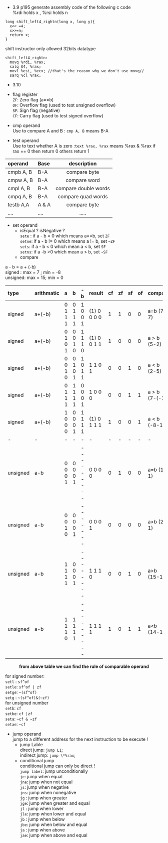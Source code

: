 * 3.9 p195
generate assembly code of the following c code      
%rdi holds x , %rsi holds n
```
long shift_left4_rightn(long x, long y){
  x<< =4;
  x>>=n;
  return x;
}
```

shift instructor only allowed 32bits datatype     

```
shift_left4_rightn:
  movq %rdi, %rax;
  salq $4, %rax;
  movl %esi, %ecx; //that's the reason why we don't use movq//
  sarq %cl %rax;
```

* 3.10


* flag register       
  `ZF`: Zero flag (a==b)     
  `OF`: Overflow flag (used to test unsigned overflow)     
  `SF`: Sign flag (negative)     
  `CF`: Carry flag (used to test signed overflow)      
* cmp operand       
  Use to compare A and B : `cmp A, B` means B-A
* test operand      
  Use to text whether A is zero :`text %rax, %rax` means %rax & %rax if rax == 0 then return 0 others return 1

| operand     | Base    | description
| :------------- | :------------- |:-------:
| cmpb A, B     |   B-A    | compare byte
| cmpw A, B     | B-A      | compare word
| cmpl A, B     | B-A      | compare double words
| cmpq A, B     | B-A      | compare quad words
| testb A,A     | A & A    | compare byte
| ....          |....      |.....

* set operand
  * isEqual ? isNegative ?     
  `sete` : if a - b = 0 which means a==b, set `ZF `    
  `setne`: if a - b != 0 which means a != b, set ``~ZF``  
  `sets`: if a - b < 0 which mean a < b, set `SF`     
  `setns`: if a -b >0 which mean a > b, set `~SF`
  * compare

a - b = a + (-b)     
signed : max = 7 ; min = -8      
unsigned: max = 15; min = 0

|type|arithmatic| a | b    | -b|result | cf | zf |sf |of | compare
|:---|:--- |:------------- | :----|:------------- |:--- |:---|:----|:----|:----- |:-----
|signed|a+(-b)| 0 1 1 1       | 0 1 1 1  | 1 0 0 1 |(1) 0 0 0 0| 1 | 1 | 0 | 0 | a=b (7-7)
|signed|a+(-b)|0 1 0 1       | 0 0 1 0  | 1 1 1 0 |(1) 0 0 1 1| 1 | 0 | 0 | 0 | a > b (5-2)
|signed|a+(-b)| 0 0 1 0       | 0 1 0 1  | 1 0 1 1 | 1 1 0 1 |0 | 0 | 1 | 0 | a < b (2-5)
|signed|a+(-b)| 0 1 1 1       | 1 1 1 1  | 0 0 0 1 | 1 0 0 0 |0 | 0 | 1 | 1 | a > b (7-(-1))
|signed|a+(-b)| 1 0 0 0       | 0 0 0 1  | 1 1 1 1 | (1) 0 1 1 1 |1 | 0 | 0 | 1 | a < b (-8-1)
|- |-| -| -| -| -| -| -|- |- |-
|unsigned|a-b| 0 0 0 1     | 0 0 0 1  |---------| 0 0 0 0 |0 | 1 | 0 | 0 | a=b (1-1)
|unsigned|a-b| 0 0 1 0     | 0 0 0 1  | ------- | 0 0 0 1 |0 | 0 | 0 | 0 | a>b (2-1)
|unsigned|a-b| 1 1 1 1     | 0 0 0 1  | --------| 1 1 1 0 |0 | 0 | 1 | 0 | a>b (15-1)
|unsigned|a-b| 1 1 1 0     | 1 1 1 1  |---------| 1 1 1 1 |1 | 0 | 1 | 1 | a<b (14-15)

**<center>from above table we can find the rule of comparable operand</center>**

for signed number:      
`setl` : `sf^of`       
`setle`: `sf^of | zf`       
`setge`: `~(sf^of)`       
`setg` : `~(sf^of)&(~zf)`       
for unsigned number     
`setb`: `cf`     
`setbe`: `cf |zf`    
`seta`: ``~cf & ~zf``    
`setae`: `~cf`     

* jump operand      
jump to a different address for the next instruction to be execute !       
  * jump Lable       
  direct jump: `jump L1`;      
  indirect jump: `jump \*%rax`;      
  * conditional jump     
  conditional jump can only be direct !      
  `jump label`: jump unconditionally       
  `je`: jump when equal      
  `jne`: jump when not equal      
  `js`: jump when negative      
  `jns`: jump when nonegative     
  `jg` : jump when greater      
  `jge`: jump when greater and equal       
  `jl` : jump when lower       
  `jle`: jump when lower and equal       
  `jb` : jump when below     
  `jbe`: jump when below and equal      
  `ja` : jump when above     
  `jae`: jump when above and equal     
